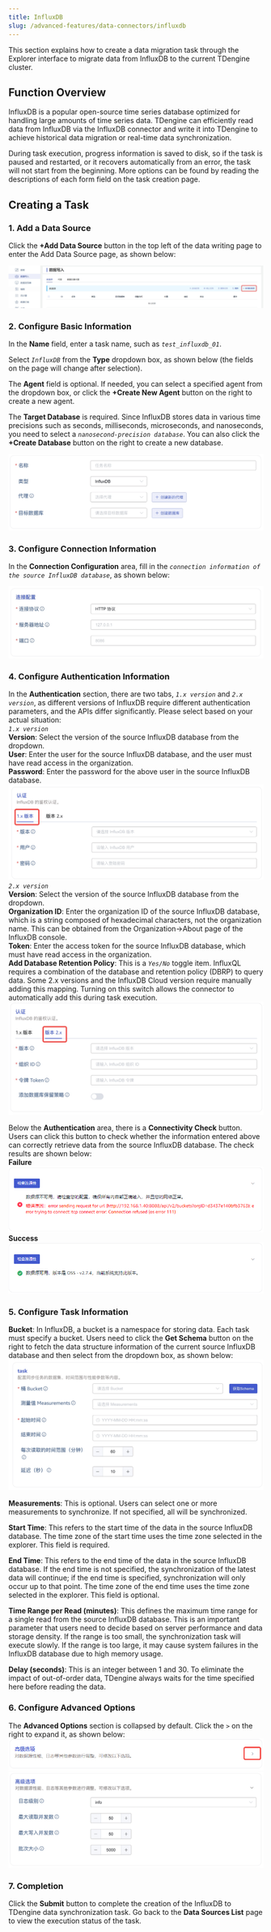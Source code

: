 ```yaml
---
title: InfluxDB
slug: /advanced-features/data-connectors/influxdb
---
```


This section explains how to create a data migration task through the Explorer interface to migrate data from InfluxDB to the current TDengine cluster.

## Function Overview

InfluxDB is a popular open-source time series database optimized for handling large amounts of time series data. TDengine can efficiently read data from InfluxDB via the InfluxDB connector and write it into TDengine to achieve historical data migration or real-time data synchronization.

During task execution, progress information is saved to disk, so if the task is paused and restarted, or it recovers automatically from an error, the task will not start from the beginning. More options can be found by reading the descriptions of each form field on the task creation page.

## Creating a Task

### 1. Add a Data Source

Click the **+Add Data Source** button in the top left of the data writing page to enter the Add Data Source page, as shown below:

![Common-zh00-EnterDataSourcePage.png](../../assets/influxdb-01.png)

### 2. Configure Basic Information

In the **Name** field, enter a task name, such as *`test_influxdb_01`*.

Select *`InfluxDB`* from the **Type** dropdown box, as shown below (the fields on the page will change after selection).

The **Agent** field is optional. If needed, you can select a specified agent from the dropdown box, or click the **+Create New Agent** button on the right to create a new agent.

The **Target Database** is required. Since InfluxDB stores data in various time precisions such as seconds, milliseconds, microseconds, and nanoseconds, you need to select a *`nanosecond-precision database`*. You can also click the **+Create Database** button on the right to create a new database.

![InfluxDB-02zh-SelectTheTypeAsInfluxDB.png](../../assets/influxdb-02.png)

### 3. Configure Connection Information

In the **Connection Configuration** area, fill in the *`connection information of the source InfluxDB database`*, as shown below:

![InfluxDB-03zh-FillInTheConnectionInformation.png](../../assets/influxdb-03.png)

### 4. Configure Authentication Information

In the **Authentication** section, there are two tabs, *`1.x version`* and *`2.x version`*, as different versions of InfluxDB require different authentication parameters, and the APIs differ significantly. Please select based on your actual situation:  
  *`1.x version`*  
  **Version**: Select the version of the source InfluxDB database from the dropdown.  
  **User**: Enter the user for the source InfluxDB database, and the user must have read access in the organization.  
  **Password**: Enter the password for the above user in the source InfluxDB database.  
  ![InfluxDB-04zh-SelectVersion1.x.png](../../assets/influxdb-04.png)  
  *`2.x version`*  
  **Version**: Select the version of the source InfluxDB database from the dropdown.  
  **Organization ID**: Enter the organization ID of the source InfluxDB database, which is a string composed of hexadecimal characters, not the organization name. This can be obtained from the Organization->About page of the InfluxDB console.  
  **Token**: Enter the access token for the source InfluxDB database, which must have read access in the organization.  
  **Add Database Retention Policy**: This is a *`Yes/No`* toggle item. InfluxQL requires a combination of the database and retention policy (DBRP) to query data. Some 2.x versions and the InfluxDB Cloud version require manually adding this mapping. Turning on this switch allows the connector to automatically add this during task execution.  
  ![InfluxDB-05zh-SelectVersion2.x.png](../../assets/influxdb-05.png)

Below the **Authentication** area, there is a **Connectivity Check** button. Users can click this button to check whether the information entered above can correctly retrieve data from the source InfluxDB database. The check results are shown below:  
  **Failure**  
  ![InfluxDB-06zh-ConnectivityCheckFailed.png](../../assets/influxdb-06.png)  
  **Success**  
  ![InfluxDB-07zh-ConnectivityCheckSuccessful.png](../../assets/influxdb-07.png)

### 5. Configure Task Information

**Bucket**: In InfluxDB, a bucket is a namespace for storing data. Each task must specify a bucket. Users need to click the **Get Schema** button on the right to fetch the data structure information of the current source InfluxDB database and then select from the dropdown box, as shown below:
![InfluxDB-08zh-GetSchemaAndSelectOneBucket.png](../../assets/influxdb-08.png)

**Measurements**: This is optional. Users can select one or more measurements to synchronize. If not specified, all will be synchronized.

**Start Time**: This refers to the start time of the data in the source InfluxDB database. The time zone of the start time uses the time zone selected in the explorer. This field is required.

**End Time**: This refers to the end time of the data in the source InfluxDB database. If the end time is not specified, the synchronization of the latest data will continue; if the end time is specified, synchronization will only occur up to that point. The time zone of the end time uses the time zone selected in the explorer. This field is optional.

**Time Range per Read (minutes)**: This defines the maximum time range for a single read from the source InfluxDB database. This is an important parameter that users need to decide based on server performance and data storage density. If the range is too small, the synchronization task will execute slowly. If the range is too large, it may cause system failures in the InfluxDB database due to high memory usage.

**Delay (seconds)**: This is an integer between 1 and 30. To eliminate the impact of out-of-order data, TDengine always waits for the time specified here before reading the data.

### 6. Configure Advanced Options

The **Advanced Options** section is collapsed by default. Click the `>` on the right to expand it, as shown below:
![InfluxDB-09zh-AdvancedOptionsExpandButton.png](../../assets/influxdb-09.png)
![InfluxDB-10zh-AdvancedOptionsExpand.png](../../assets/influxdb-10.png)

### 7. Completion

Click the **Submit** button to complete the creation of the InfluxDB to TDengine data synchronization task. Go back to the **Data Sources List** page to view the execution status of the task.
